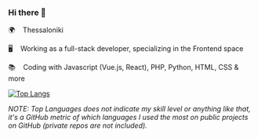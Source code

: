 ### Hi there 👋

🌍 &nbsp;&nbsp; Thessaloniki       

🖥️ &nbsp;&nbsp; Working as a full-stack developer, specializing in the Frontend space
  
📚 &nbsp;&nbsp; Coding with Javascript (Vue.js, React), PHP, Python, HTML, CSS & more     

[![Top Langs](https://github-readme-stats.vercel.app/api/top-langs/?username=siderisng&count_private=true&include_all_commits=true&show_icons=true&theme=bear&layout=compact&langs_count=7)](https://github.com/anuraghazra/github-readme-stats)

_NOTE: Top Languages does not indicate my skill level or anything like that, it's a GitHub metric of which languages I used the most on public projects on GitHub (private repos are not included)._
